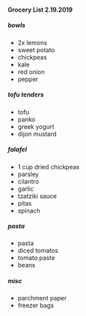 #### Grocery List 2.19.2019

##### bowls

- 2x lemons
- sweet potato
- chickpeas
- kale
- red onion
- pepper

##### tofu tenders

- tofu
- panko
- greek yogurt
- dijon mustard

##### falafel

- 1 cup dried chickpeas
- parsley
- cilantro
- garlic
- tzatziki sauce
- pitas
- spinach

##### pasta

- pasta
- diced tomatos
- tomato paste
- beans

##### misc

- parchment paper
- freezer bags
